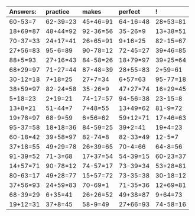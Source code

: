 | Answers: | practice | makes | perfect | ! |
| :--- | :--- | :--- | :--- | :--- |
| 60-53=7 | 62-39=23 | 45+46=91 | 64-16=48 | 28+53=81 | 
| 18+69=87 | 48+44=92 | 92-36=56 | 35-26=9 | 13+38=51 | 
| 70-37=33 | 24+17=41 | 26+65=91 | 9+16=25 | 82-15=67 | 
| 27+56=83 | 95-6=89 | 90-78=12 | 72-45=27 | 39+46=85 | 
| 88+5=93 | 27+16=43 | 84-58=26 | 18+79=97 | 39+25=64 | 
| 68+29=97 | 71-27=44 | 87-48=39 | 28+55=83 | 2+59=61 | 
| 30-12=18 | 7+18=25 | 27+7=34 | 6+57=63 | 95-77=18 | 
| 38+59=97 | 82-24=58 | 35-26=9 | 47+27=74 | 16+29=45 | 
| 5+18=23 | 2+19=21 | 74-17=57 | 94-56=38 | 23-15=8 | 
| 13+8=21 | 51-44=7 | 7+48=55 | 13+49=62 | 81-9=72 | 
| 19+78=97 | 68-9=59 | 6+56=62 | 59+12=71 | 17+46=63 | 
| 95-37=58 | 18+18=36 | 84-59=25 | 39+2=41 | 19+4=23 | 
| 60-18=42 | 39+58=97 | 82-74=8 | 82-33=49 | 12-5=7 | 
| 37+18=55 | 49+29=78 | 26+39=65 | 70-4=66 | 64-8=56 | 
| 91-39=52 | 71-3=68 | 17+37=54 | 54-39=15 | 60-23=37 | 
| 14+57=71 | 90-78=12 | 74-57=17 | 73-39=34 | 53+28=81 | 
| 80-63=17 | 49+28=77 | 15+57=72 | 73-35=38 | 30-18=12 | 
| 37+56=93 | 24+59=83 | 70-69=1 | 71-35=36 | 12+69=81 | 
| 68-39=29 | 6+35=41 | 26+26=52 | 49+38=87 | 9+64=73 | 
| 19+12=31 | 37+8=45 | 58-9=49 | 27+66=93 | 74-58=16 | 
